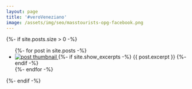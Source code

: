 ```yaml
---
layout: page
title: '#veroVeneziano'
image: /assets/img/seo/masstourists-opg-facebook.png
---
```


{%- if site.posts.size > 0 -%}
  <ul class="post-list">
    {%- for post in site.posts -%}
    <li>
      <a class="post-link" href="{{ post.url | relative_url }}">
        <img src="{{ post.image }}" alt="post thumbnail">
      </a>
      {%- if site.show_excerpts -%}
        {{ post.excerpt }}
      {%- endif -%}
    </li>
    {%- endfor -%}
  </ul>


{%- endif -%}
